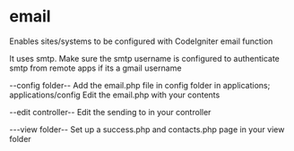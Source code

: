 # email
Enables sites/systems to be configured with CodeIgniter email function

It uses smtp. Make sure the smtp username is configured to authenticate smtp from remote apps if its a gmail username

--config folder--
Add the email.php file in config folder in applications; applications/config
Edit the email.php with your contents

--edit controller--
Edit the sending to in your controller

---view folder--
Set up a success.php and contacts.php page in your view folder
